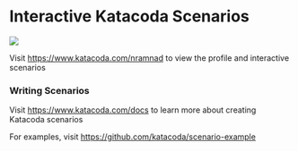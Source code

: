 # Interactive Katacoda Scenarios

[![](http://shields.katacoda.com/katacoda/nramnad/count.svg)](https://www.katacoda.com/nramnad "Get your profile on Katacoda.com")

Visit https://www.katacoda.com/nramnad to view the profile and interactive scenarios

### Writing Scenarios
Visit https://www.katacoda.com/docs to learn more about creating Katacoda scenarios

For examples, visit https://github.com/katacoda/scenario-example
